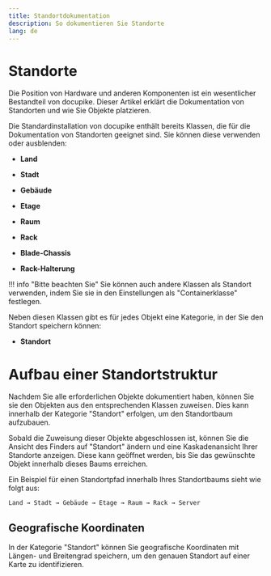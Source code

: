 ```yaml
---
title: Standortdokumentation
description: So dokumentieren Sie Standorte
lang: de
---
```


# Standorte

Die Position von Hardware und anderen Komponenten ist ein wesentlicher Bestandteil von docupike. Dieser Artikel erklärt die Dokumentation von Standorten und wie Sie Objekte platzieren.

Die Standardinstallation von docupike enthält bereits Klassen, die für die Dokumentation von Standorten geeignet sind. Sie können diese verwenden oder ausblenden:

- **Land**
- **Stadt**
- **Gebäude**
- **Etage**
- **Raum**
- **Rack**
- **Blade-Chassis**

- **Rack-Halterung**

!!! info "Bitte beachten Sie"
    Sie können auch andere Klassen als Standort verwenden, indem Sie sie in den Einstellungen als "Containerklasse" festlegen.

Neben diesen Klassen gibt es für jedes Objekt eine Kategorie, in der Sie den Standort speichern können:

- **Standort**

# Aufbau einer Standortstruktur

Nachdem Sie alle erforderlichen Objekte dokumentiert haben, können Sie sie den Objekten aus den entsprechenden Klassen zuweisen. Dies kann innerhalb der Kategorie "Standort" erfolgen, um den Standortbaum aufzubauen.

Sobald die Zuweisung dieser Objekte abgeschlossen ist, können Sie die Ansicht des Finders auf "Standort" ändern und eine Kaskadenansicht Ihrer Standorte anzeigen. Diese kann geöffnet werden, bis Sie das gewünschte Objekt innerhalb dieses Baums erreichen.

Ein Beispiel für einen Standortpfad innerhalb Ihres Standortbaums sieht wie folgt aus:

`Land → Stadt → Gebäude → Etage → Raum → Rack → Server`

## Geografische Koordinaten

In der Kategorie "Standort" können Sie geografische Koordinaten mit Längen- und Breitengrad speichern, um den genauen Standort auf einer Karte zu identifizieren.
